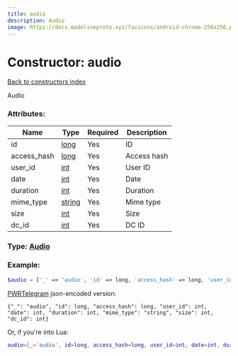 ```yaml
---
title: audio
description: Audio
image: https://docs.madelineproto.xyz/favicons/android-chrome-256x256.png
---
```

# Constructor: audio  
[Back to constructors index](index.md)



Audio

### Attributes:

| Name     |    Type       | Required | Description |
|----------|---------------|----------|-------------|
|id|[long](../types/long.md) | Yes|ID|
|access\_hash|[long](../types/long.md) | Yes|Access hash|
|user\_id|[int](../types/int.md) | Yes|User ID|
|date|[int](../types/int.md) | Yes|Date|
|duration|[int](../types/int.md) | Yes|Duration|
|mime\_type|[string](../types/string.md) | Yes|Mime type|
|size|[int](../types/int.md) | Yes|Size|
|dc\_id|[int](../types/int.md) | Yes|DC ID|



### Type: [Audio](../types/Audio.md)


### Example:

```php
$audio = ['_' => 'audio', 'id' => long, 'access_hash' => long, 'user_id' => int, 'date' => int, 'duration' => int, 'mime_type' => 'string', 'size' => int, 'dc_id' => int];
```  

[PWRTelegram](https://pwrtelegram.xyz) json-encoded version:

```
{"_": "audio", "id": long, "access_hash": long, "user_id": int, "date": int, "duration": int, "mime_type": "string", "size": int, "dc_id": int}
```


Or, if you're into Lua:

```lua
audio={_='audio', id=long, access_hash=long, user_id=int, date=int, duration=int, mime_type='string', size=int, dc_id=int}

```


